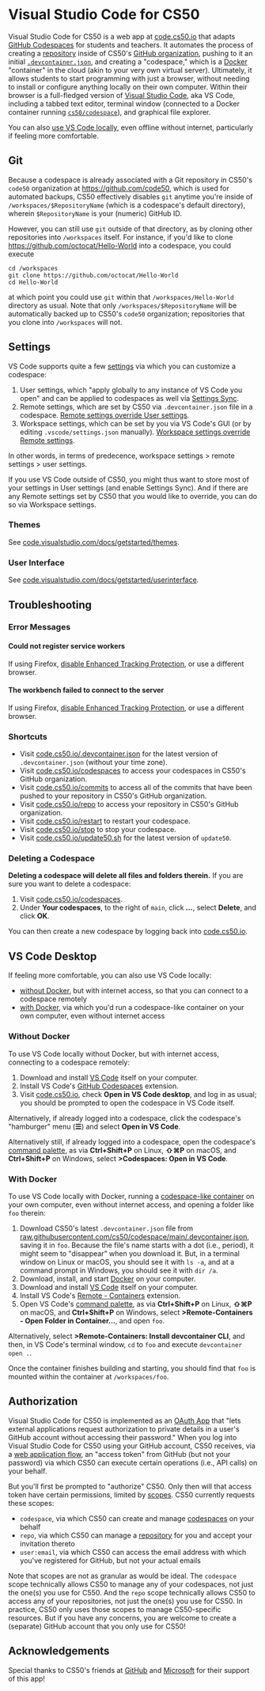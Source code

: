 # Visual Studio Code for CS50

Visual Studio Code for CS50 is a web app at [code.cs50.io](https://code.cs50.io/) that adapts [GitHub Codespaces](https://github.com/features/codespaces) for students and teachers. It automates the process of creating a [repository](https://docs.github.com/en/repositories/creating-and-managing-repositories/about-repositories) inside of CS50's [GitHub organization](https://github.com/code50), pushing to it an initial [`.devcontainer.json`](https://docs.github.com/en/codespaces/customizing-your-codespace/configuring-codespaces-for-your-project), and creating a "codespace," which is a [Docker](https://en.wikipedia.org/wiki/Docker_(software)) "container" in the cloud (akin to your very own virtual server). Ultimately, it allows students to start programming with just a browser, without needing to install or configure anything locally on their own computer. Within their browser is a full-fledged version of [Visual Studio Code](https://code.visualstudio.com/), aka VS Code, including a tabbed text editor, terminal window (connected to a Docker container running [`cs50/codespace`](https://cs50.readthedocs.io/cs50/codespace/)), and graphical file explorer.

You can also [use VS Code locally](#vs-code-desktop), even offline without internet, particularly if feeling more comfortable.

## Git

Because a codespace is already associated with a Git repository in CS50's `code50` organization at <https://github.com/code50>, which is used for automated backups, CS50 effectively disables `git` anytime you're inside of `/workspaces/$RepositoryName` (which is a codespace's default directory), wherein `$RepositoryName` is your (numeric) GitHub ID. 

However, you can still use `git` outside of that directory, as by cloning other repositories into `/workspaces` itself. For instance, if you'd like to clone <https://github.com/octocat/Hello-World> into a codespace, you could execute

```
cd /workspaces
git clone https://github.com/octocat/Hello-World
cd Hello-World
```

at which point you could use `git` within that `/workspaces/Hello-World` directory as usual. Note that only `/workspaces/$RepositoryName` will be automatically backed up to CS50's `code50` organization; repositories that you clone into `/workspaces` will not.

## Settings

VS Code supports quite a few [settings](https://code.visualstudio.com/docs/getstarted/settings) via which you can customize a codespace:

1. User settings, which "apply globally to any instance of VS Code you open" and can be applied to codespaces as well via [Settings Sync](https://docs.github.com/en/codespaces/customizing-your-codespace/personalizing-codespaces-for-your-account#settings-sync).
1. Remote settings, which are set by CS50 via `.devcontainer.json` file in a codespace. [Remote settings override User settings](https://code.visualstudio.com/docs/getstarted/settings#_settings-precedence). 
1. Workspace settings, which can be set by you via VS Code's GUI (or by editing `.vscode/settings.json` manually). [Workspace settings override Remote settings](https://docs.github.com/en/codespaces/customizing-your-codespace/configuring-codespaces-for-your-project#creating-a-custom-codespace-configuration).

In other words, in terms of predecence, workspace settings > remote settings > user settings.

If you use VS Code outside of CS50, you might thus want to store most of your settings in User settings (and enable Settings Sync). And if there are any Remote settings set by CS50 that you would like to override, you can do so via Workspace settings.

### Themes

See [code.visualstudio.com/docs/getstarted/themes](https://code.visualstudio.com/docs/getstarted/themes).

### User Interface

See [code.visualstudio.com/docs/getstarted/userinterface](https://code.visualstudio.com/docs/getstarted/userinterface).

## Troubleshooting

### Error Messages

#### Could not register service workers

If using Firefox, [disable Enhanced Tracking Protection](https://support.mozilla.org/en-US/kb/report-breakage-due-blocking), or use a different browser.

#### The workbench failed to connect to the server

If using Firefox, [disable Enhanced Tracking Protection](https://support.mozilla.org/en-US/kb/report-breakage-due-blocking), or use a different browser.

### Shortcuts

* Visit [code.cs50.io/.devcontainer.json](https://code.cs50.io/update50.sh) for the latest version of `.devcontainer.json` (without your time zone).
* Visit [code.cs50.io/codespaces](https://code.cs50.io/codespaces) to access your codespaces in CS50's GitHub organization.
* Visit [code.cs50.io/commits](https://code.cs50.io/commits) to access all of the commits that have been pushed to your repository in CS50's GitHub organization.
* Visit [code.cs50.io/repo](https://code.cs50.io/repo) to access your repository in CS50's GitHub organization.
* Visit [code.cs50.io/restart](https://code.cs50.io/restart) to restart your codespace.
* Visit [code.cs50.io/stop](https://code.cs50.io/stop) to stop your codespace.
* Visit [code.cs50.io/update50.sh](https://code.cs50.io/update50.sh) for the latest version of `update50`.

### Deleting a Codespace

**Deleting a codespace will delete all files and folders therein.** If you are sure you want to delete a codespace:

1. Visit [code.cs50.io/codespaces](https://code.cs50.io/codespaces).
2. Under **Your codespaces**, to the right of `main`, click ***...***, select **Delete**, and click **OK**.

You can then create a new codespace by logging back into [code.cs50.io](https://code.cs50.io/).

## VS Code Desktop

If feeling more comfortable, you can also use VS Code locally: 

* [without Docker](#without-docker), but with internet access, so that you can connect to a codespace remotely
* [with Docker](#with-docker), via which you'd run a codespace-like container on your own computer, even without internet access

### Without Docker

To use VS Code locally without Docker, but with internet access, connecting to a codespace remotely:

1. Download and install [VS Code](https://code.visualstudio.com/download) itself on your computer.
1. Install VS Code's [GitHub Codespaces](https://marketplace.visualstudio.com/items?itemName=GitHub.codespaces) extension.
1. Visit [code.cs50.io](https://code.cs50.io/), check **Open in VS Code desktop**, and log in as usual; you should be prompted to open the codespace in VS Code itself. 

Alternatively, if already logged into a codespace, click the codespace's "hamburger" menu (**☰**) and select **Open in VS Code**.

Alternatively still, if already logged into a codespace, open the codespace's [command palette](https://code.visualstudio.com/docs/getstarted/userinterface#_command-palette), as via **Ctrl+Shift+P** on Linux, **⇧⌘P** on macOS, and **Ctrl+Shift+P** on Windows, select **>Codespaces: Open in VS Code**.

### With Docker

To use VS Code locally with Docker, running a [codespace-like container](https://code.visualstudio.com/docs/remote/containers) on your own computer, even without internet access, and opening a folder like `foo` therein:

1. Download CS50's latest `.devcontainer.json` file from [raw.githubusercontent.com/cs50/codespace/main/.devcontainer.json](https://raw.githubusercontent.com/cs50/codespace/main/.devcontainer.json), saving it in `foo`. Because the file's name starts with a dot (i.e., period), it might seem to "disappear" when you download it. But, in a terminal window on Linux or macOS, you should see it with `ls -a`, and at a command prompt in Windows, you should see it with `dir /a`.
1. Download, install, and start [Docker](/docker/) on your computer.
1. Download and install [VS Code](https://code.visualstudio.com/download) itself on your computer.
1. Install VS Code's [Remote - Containers](https://marketplace.visualstudio.com/items?itemName=ms-vscode-remote.remote-containers) extension.
1. Open VS Code's [command palette](https://code.visualstudio.com/docs/getstarted/userinterface#_command-palette), as via **Ctrl+Shift+P** on Linux, **⇧⌘P** on macOS, and **Ctrl+Shift+P** on Windows, select **>Remote-Containers - Open Folder in Container...**, and open `foo`. 

Alternatively, select **>Remote-Containers: Install devcontainer CLI**, and then, in VS Code's terminal window, `cd` to `foo` and execute `devcontainer open .`.

Once the container finishes building and starting, you should find that `foo` is mounted within the container at `/workspaces/foo`.

## Authorization

Visual Studio Code for CS50 is implemented as an [OAuth App](https://docs.github.com/en/developers/apps/getting-started-with-apps/about-apps#about-oauth-apps) that "lets external applications request authorization to private details in a user's GitHub account without accessing their password." When you log into Visual Studio Code for CS50 using your GitHub account, CS50 receives, via a [web application flow](https://docs.github.com/en/developers/apps/building-oauth-apps/authorizing-oauth-apps#web-application-flow), an "access token" from GitHub (but not your password) via which CS50 can execute certain operations (i.e., API calls) on your behalf.

But you'll first be prompted to "authorize" CS50. Only then will that access token have certain permissions, limited by [scopes](https://docs.github.com/en/developers/apps/building-oauth-apps/scopes-for-oauth-apps). CS50 currently requests these scopes:

* `codespace`, via which CS50 can create and manage [codespaces](https://github.com/features/codespaces) on your behalf
* `repo`, via which CS50 can manage a [repository](https://docs.github.com/en/repositories) for you and accept your invitation thereto
* `user:email`, via which CS50 can access the email address with which you've registered for GitHub, but not your actual emails

Note that scopes are not as granular as would be ideal. The `codespace` scope technically allows CS50 to manage any of your codespaces, not just the one(s) you use for C550. And the `repo` scope technically allows CS50 to access any of your repositories, not just the one(s) you use for CS50. In practice, CS50 only uses those scopes to manage CS50-specific resources. But if you have any concerns, you are welcome to create a (separate) GitHub account that you only use for CS50!

## Acknowledgements

Special thanks to CS50's friends at [GitHub](https://github.com/) and [Microsoft](https://www.microsoft.com/) for their support of this app!
